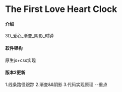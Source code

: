 # The First Love Heart Clock

#### 介绍
3D_爱心_渐变_阴影_时钟

#### 软件架构
原生js+css实现

#### 版本2更新

1.线条路径跟踪
2.渐变&&阴影
3.代码实现原理 --重点